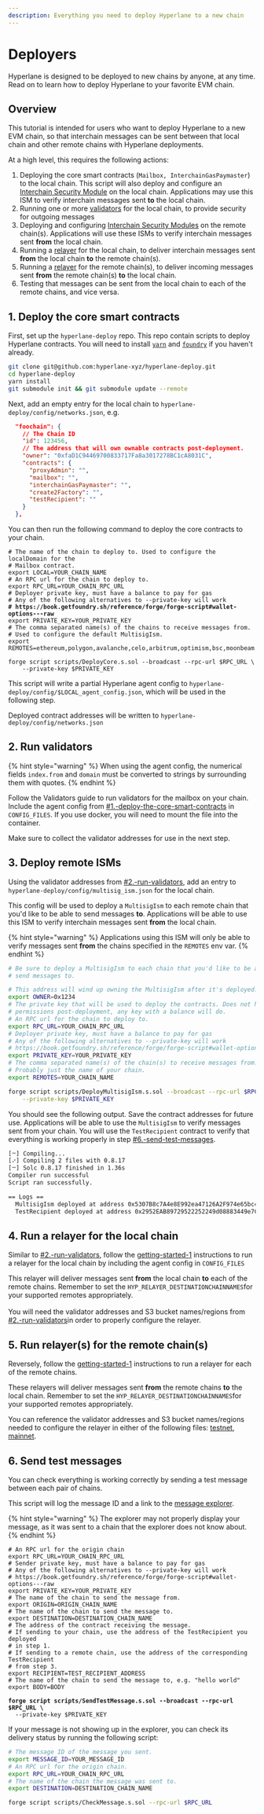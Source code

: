 ```yaml
---
description: Everything you need to deploy Hyperlane to a new chain
---
```


# Deployers

Hyperlane is designed to be deployed to new chains by anyone, at any time. Read on to learn how to deploy Hyperlane to your favorite EVM chain.

## Overview

This tutorial is intended for users who want to deploy Hyperlane to a new EVM chain, so that interchain messages can be sent between that local chain and other remote chains with Hyperlane deployments.

At a high level, this requires the following actions:

1. Deploying the core smart contracts (`Mailbox, InterchainGasPaymaster`) to the local chain. This script will also deploy and configure an [Interchain Security Module](../../../protocol-reference/sovereign-consensus.md#interchain-security-modules) on the local chain. Applications may use this ISM to verify interchain messages sent **to** the local chain.
2. Running one or more [validators](../getting-started/) for the local chain, to provide security for outgoing messages
3. Deploying and configuring [Interchain Security Modules](../developers/receive-1.md#interchain-security-modules) on the remote chain(s). Applications will use these ISMs to verify interchain messages sent **from** the local chain.
4. Running a [relayer](../getting-started-1/) for the local chain, to deliver interchain messages sent **from** the local chain **to** the remote chain(s).
5. Running a [relayer](../getting-started-1/) for the remote chain(s), to deliver incoming messages sent **from** the remote chain(s) **to** the local chain.
6. Testing that messages can be sent from the local chain to each of the remote chains, and vice versa.&#x20;

## 1. Deploy the core smart contracts

First, set up the `hyperlane-deploy` repo. This repo contain scripts to deploy Hyperlane contracts. You will need  to install [`yarn`](https://yarnpkg.com/getting-started/install) and [`foundry`](https://github.com/foundry-rs/foundry#installation) if you haven't already.

```bash
git clone git@github.com:hyperlane-xyz/hyperlane-deploy.git
cd hyperlane-deploy
yarn install
git submodule init && git submodule update --remote
```

Next, add an empty entry for the local chain to `hyperlane-deploy/config/networks.json`, e.g.

```json
  "foochain": {
    // The Chain ID
    "id": 123456,
    // The address that will own ownable contracts post-deployment.
    "owner": "0xfaD1C94469700833717Fa8a3017278BC1cA8031C",
    "contracts": {
      "proxyAdmin": "",
      "mailbox": "",
      "interchainGasPaymaster": "",
      "create2Factory": "",
      "testRecipient": ""
    }
  },
```

You can then run the following command to deploy the core contracts to your chain.

<pre class="language-bash"><code class="lang-bash"># The name of the chain to deploy to. Used to configure the localDomain for the
# Mailbox contract.
export LOCAL=YOUR_CHAIN_NAME
# An RPC url for the chain to deploy to.
export RPC_URL=YOUR_CHAIN_RPC_URL
# Deployer private key, must have a balance to pay for gas
# Any of the following alternatives to --private-key will work
<strong># https://book.getfoundry.sh/reference/forge/forge-script#wallet-options---raw
</strong>export PRIVATE_KEY=YOUR_PRIVATE_KEY
# The comma separated name(s) of the chains to receive messages from.
# Used to configure the default MultisigIsm.
export REMOTES=ethereum,polygon,avalanche,celo,arbitrum,optimism,bsc,moonbeam

forge script scripts/DeployCore.s.sol --broadcast --rpc-url $RPC_URL \
    --private-key $PRIVATE_KEY
</code></pre>

This script will write a partial Hyperlane agent config to `hyperlane-deploy/config/$LOCAL_agent_config.json`, which will be used in the following step.

Deployed contract addresses will be written to `hyperlane-deploy/config/networks.json`

## 2. Run validators

{% hint style="warning" %}
When using the agent config, the numerical fields `index.from` and `domain` must be converted to strings by surrounding them with quotes.
{% endhint %}

Follow the Validators guide to run validators for the mailbox on your chain. Include the agent config from [#1.-deploy-the-core-smart-contracts](./#1.-deploy-the-core-smart-contracts "mention") in `CONFIG_FILES`. If you use docker, you will need to mount the file into the container.

Make sure to collect the validator addresses for use in the next step.

## 3. Deploy remote ISMs

Using the validator addresses from [#2.-run-validators](./#2.-run-validators "mention"), add an entry to `hyperlane-deploy/config/multisig_ism.json` for the local chain.

This config will be used to deploy a `MultisigIsm` to each remote chain that you'd like to be able to send messages **to**. Applications will be able to use this ISM to verify interchain messages sent **from** the local chain.

{% hint style="warning" %}
Applications using this ISM will only be able to verify messages sent **from** the chains specified in the `REMOTES` env var.
{% endhint %}

```bash
# Be sure to deploy a MultisigIsm to each chain that you'd like to be able to
# send messages to.

# This address will wind up owning the MultisigIsm after it's deployed.
export OWNER=0x1234
# The private key that will be used to deploy the contracts. Does not have any
# permissions post-deployment, any key with a balance will do.
# An RPC url for the chain to deploy to.
export RPC_URL=YOUR_CHAIN_RPC_URL
# Deployer private key, must have a balance to pay for gas
# Any of the following alternatives to --private-key will work
# https://book.getfoundry.sh/reference/forge/forge-script#wallet-options---raw
export PRIVATE_KEY=YOUR_PRIVATE_KEY
# The comma separated name(s) of the chain(s) to receive messages from.
# Probably just the name of your chain. 
export REMOTES=YOUR_CHAIN_NAME

forge script scripts/DeployMultisigIsm.s.sol --broadcast --rpc-url $RPC_URL \
    --private-key $PRIVATE_KEY
```

You should see the following output. Save the contract addresses for future use. Applications will be able to use the `MultisigIsm` to verify messages sent from your chain. You will use the `TestRecipient` contract to verify that everything is working properly in step [#6.-send-test-messages](./#6.-send-test-messages "mention").

```bash
[⠒] Compiling...
[⠔] Compiling 2 files with 0.8.17
[⠒] Solc 0.8.17 finished in 1.36s
Compiler run successful
Script ran successfully.

== Logs ==
  MultisigIsm deployed at address 0x5307B8c7A4e8E992ea47126A2F974e65bc43E6e0
  TestRecipient deployed at address 0x2952EAB89729522252249d08883449e7CaD21326
```

## 4. Run a relayer for the local chain

Similar to [#2.-run-validators](./#2.-run-validators "mention"), follow the [getting-started-1](../getting-started-1/ "mention") instructions to run a relayer for the local chain by including the agent config in `CONFIG_FILES`

This relayer will deliver messages sent **from** the local chain **to** each of the remote chains. Remember to set the `HYP_RELAYER_DESTINATIONCHAINNAMES`for your supported remotes appropriately.\
\
You will need the validator addresses and S3 bucket names/regions from [#2.-run-validators](./#2.-run-validators "mention")in order to properly configure the relayer.

## 5. Run relayer(s) for the remote chain(s)

Reversely, follow the [getting-started-1](../getting-started-1/ "mention") instructions to run a relayer for each of the remote chains.

These relayers will deliver messages sent **from** the remote chains **to** the local chain. Remember to set the `HYP_RELAYER_DESTINATIONCHAINNAMES`for your supported remotes appropriately.

You can reference the validator addresses and S3 bucket names/regions needed to configure the relayer in either of the following files: [testnet](https://github.com/hyperlane-xyz/hyperlane-monorepo/blob/main/typescript/infra/config/environments/testnet3/validators.ts), [mainnet](https://github.com/hyperlane-xyz/hyperlane-monorepo/blob/main/typescript/infra/config/environments/mainnet2/validators.ts).

## 6. Send test messages

You can check everything is working correctly by sending a test message between each pair of chains.

This script will log the message ID and a link to the [message explorer](https://explorer.hyperlane.xyz/).

{% hint style="warning" %}
The explorer may not properly display your message, as it was sent to a chain that the explorer does not know about.
{% endhint %}

<pre class="language-bash"><code class="lang-bash"># An RPC url for the origin chain
export RPC_URL=YOUR_CHAIN_RPC_URL
# Sender private key, must have a balance to pay for gas
# Any of the following alternatives to --private-key will work
# https://book.getfoundry.sh/reference/forge/forge-script#wallet-options---raw
export PRIVATE_KEY=YOUR_PRIVATE_KEY
# The name of the chain to send the message from.
export ORIGIN=ORIGIN_CHAIN_NAME
# The name of the chain to send the message to.
export DESTINATION=DESTINATION_CHAIN_NAME
# The address of the contract receiving the message.
# If sending to your chain, use the address of the TestRecipient you deployed
# in step 1.
# If sending to a remote chain, use the address of the corresponding TestRecipient
# from step 3.
export RECIPIENT=TEST_RECIPIENT_ADDRESS
# The name of the chain to send the message to, e.g. "hello world"
export BODY=BODY

<strong>forge script scripts/SendTestMessage.s.sol --broadcast --rpc-url $RPC_URL \
</strong>  --private-key $PRIVATE_KEY
</code></pre>

If your message is not showing up in the explorer, you can check its delivery status by running the following script:

```bash
# The message ID of the message you sent.
export MESSAGE_ID=YOUR_MESSAGE_ID
# An RPC url for the origin chain.
export RPC_URL=YOUR_CHAIN_RPC_URL
# The name of the chain the message was sent to.
export DESTINATION=DESTINATION_CHAIN_NAME

forge script scripts/CheckMessage.s.sol --rpc-url $RPC_URL
```
